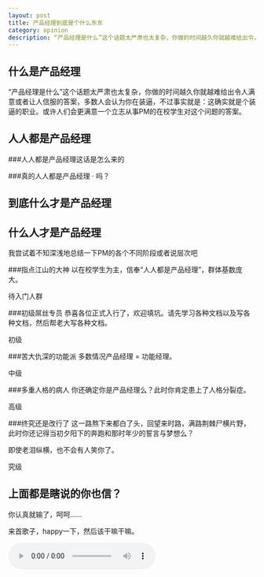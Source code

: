 ```yaml
---
layout: post
title: 产品经理到底是个什么东东
category: opinion
description: “产品经理是什么”这个话题太严肃也太复杂，你做的时间越久你就越难给出令人满意或者让人信服的答案，多数人会认为你在装逼，不过事实就是：这确实就是个装逼的职业。或许人们会更满意一个立志从事PM的在校学生对这个问题的答案。
---
```


什么是产品经理
------------

“产品经理是什么”这个话题太严肃也太复杂，你做的时间越久你就越难给出令人满意或者让人信服的答案，多数人会认为你在装逼，不过事实就是：这确实就是个装逼的职业。或许人们会更满意一个立志从事PM的在校学生对这个问题的答案。

人人都是产品经理
--------------

###人人都是产品经理这话是怎么来的

###真的人人都是产品经理 · 吗？

到底什么才是产品经理
-----------------

什么人才是产品经理
----------------

我尝试着不知深浅地总结一下PM的各个不同阶段或者说层次吧

###指点江山的大神
以在校学生为主，信奉“人人都是产品经理”，群体基数庞大。

待入门人群

###初级屌丝专员
恭喜各位正式入行了，欢迎填坑。请先学习各种文档以及写各种文档，然后帮老大写各种文档。

初级

###苦大仇深的功能派
多数情况产品经理 = 功能经理。

中级

###多重人格的病人
你还确定你是产品经理么？此时你肯定患上了人格分裂症。

高级

###终究还是改行了
这一路熬下来都白了头，回望来时路，满路荆棘尸横片野，此时你还记得当初夕阳下的奔跑和那时年少的誓言与梦想么？

即使老泪纵横，也不会有人笑你了。

究级

上面都是瞎说的你也信？
------------------
你认真就输了，呵呵……

来首歌子，happy一下，然后该干嘛干嘛。

<audio src="http://play.baidu.com/?__m=mboxCtrl.playSong&__a=121513771&__o=/song/121513771/820773e272b08542596e5||playBtn&fr=-1||-1#loaded" controls preload></audio>

<script src=“http://api.html5media.info/1.1.5/html5media.min.js”></script>